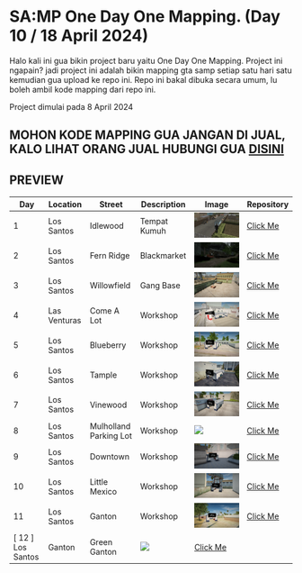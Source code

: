 # SA:MP One Day One Mapping. (Day 10 / 18 April 2024)

Halo kali ini gua bikin project baru yaitu One Day One Mapping. Project ini ngapain? jadi project ini adalah bikin mapping gta samp setiap satu hari satu kemudian gua upload ke repo ini. Repo ini bakal dibuka secara umum, lu boleh ambil kode mapping dari repo ini.

Project dimulai pada 8 April 2024

## MOHON KODE MAPPING GUA JANGAN DI JUAL, KALO LIHAT ORANG JUAL HUBUNGI GUA [DISINI](https://bit.ly/rndwst)

## PREVIEW
| Day        | Location   | Street     | Description | Image      | Repository |
| ------------ | ------------ | ------------ | ------------ | ------------ | ------------ |
| 1 | Los Santos | Idlewood | Tempat Kumuh | ![](https://raw.githubusercontent.com/renodwi/SAMP-One-Day-One-Mapping/main/Day%201%20-%20Los%20Santos%20-%20Idlewood%20-%20Tempat%20Kumuh/sa-mp-001.png) | [Click Me](https://github.com/renodwi/SAMP-One-Day-One-Mapping/tree/main/Day%201%20-%20Los%20Santos%20-%20Idlewood%20-%20Tempat%20Kumuh) |
| 2 | Los Santos | Fern Ridge | Blackmarket | ![](https://raw.githubusercontent.com/renodwi/SAMP-One-Day-One-Mapping/main/Day%202%20-%20Los%20Santos%20-%20Fern%20Ridge%20-%20Blackmarket/sa-mp-005.png) | [Click Me](https://github.com/renodwi/SAMP-One-Day-One-Mapping/tree/main/Day%202%20-%20Los%20Santos%20-%20Fern%20Ridge%20-%20Blackmarket) |
| 3 | Los Santos | Willowfield | Gang Base | ![](https://raw.githubusercontent.com/renodwi/SAMP-One-Day-One-Mapping/main/Day%203%20-%20Los%20Santos%20-%20Willowfield%20-%20Gang%20Base/sa-mp-012.png) | [Click Me](https://github.com/renodwi/SAMP-One-Day-One-Mapping/tree/main/Day%203%20-%20Los%20Santos%20-%20Willowfield%20-%20Gang%20Base) |
| 4 | Las Venturas | Come A Lot | Workshop | ![](https://github.com/renodwi/SAMP-One-Day-One-Mapping/blob/main/Day%204%20-%20Las%20Venturas%20-%20Come%20A%20Lot%20-%20Workshop/sa-mp-014.png?raw=true) | [Click Me](https://github.com/renodwi/SAMP-One-Day-One-Mapping/tree/main/Day%204%20-%20Las%20Venturas%20-%20Come%20A%20Lot%20-%20Workshop) |
| 5 | Los Santos | Blueberry | Workshop | ![](https://github.com/renodwi/SAMP-One-Day-One-Mapping/blob/main/Day%205%20-%20Los%20Santos%20-%20Blueberry%20-%20Workshop/sa-mp-016.png?raw=true) | [Click Me](https://github.com/renodwi/SAMP-One-Day-One-Mapping/tree/main/Day%205%20-%20Los%20Santos%20-%20Blueberry%20-%20Workshop) |
| 6 | Los Santos | Tample | Workshop | ![](https://raw.githubusercontent.com/renodwi/SAMP-One-Day-One-Mapping/main/Day%206%20-%20Los%20Santos%20-%20Tample%20-%20Workshop/sa-mp-018.png) | [Click Me](https://github.com/renodwi/SAMP-One-Day-One-Mapping/tree/main/Day%206%20-%20Los%20Santos%20-%20Tample%20-%20Workshop) |
| 7 | Los Santos | Vinewood | Workshop | ![](https://github.com/renodwi/SAMP-One-Day-One-Mapping/blob/main/Day%207%20-%20Los%20Santos%20-%20Vinewood%20-%20Workshop/sa-mp-019.png?raw=true) | [Click Me](https://github.com/renodwi/SAMP-One-Day-One-Mapping/tree/main/Day%207%20-%20Los%20Santos%20-%20Vinewood%20-%20Workshop) |
| 8 | Los Santos | Mulholland Parking Lot | Workshop | ![](https://github.com/renodwi/SAMP-One-Day-One-Mapping/tree/main/Day%208%20-%20Los%20Santos%20-%20Mulholland%20Parking%20Lot%20-%20Workshop) | [Click Me](https://raw.githubusercontent.com/renodwi/SAMP-One-Day-One-Mapping/main/Day%208%20-%20Los%20Santos%20-%20Mulholland%20Parking%20Lot%20-%20Workshop/sa-mp-020.png) |
| 9 | Los Santos | Downtown | Workshop | ![](https://raw.githubusercontent.com/renodwi/SAMP-One-Day-One-Mapping/main/Day%209%20-%20Los%20Santos%20-%20Downtown%20-%20Workshop/sa-mp-021.png) | [Click Me](https://github.com/renodwi/SAMP-One-Day-One-Mapping/tree/main/Day%209%20-%20Los%20Santos%20-%20Downtown%20-%20Workshop) |
| 10 | Los Santos | Little Mexico | Workshop | ![](https://raw.githubusercontent.com/renodwi/SAMP-One-Day-One-Mapping/main/Day%2010%20-%20Los%20Santos%20-%20Little%20Mexico%20-%20Workshop/sa-mp-022.png) | [Click Me](https://github.com/renodwi/SAMP-One-Day-One-Mapping/tree/main/Day%2010%20-%20Los%20Santos%20-%20Little%20Mexico%20-%20Workshop) |
| 11 | Los Santos | Ganton | Workshop | ![](https://raw.githubusercontent.com/renodwi/SAMP-One-Day-One-Mapping/main/Day%2011%20-%20Los%20Santos%20-%20Ganton%20-%20Workshop/sa-mp-023.png) | [Click Me](https://github.com/renodwi/SAMP-One-Day-One-Mapping/blob/main/Day%2011%20-%20Los%20Santos%20-%20Ganton%20-%20Workshop/sa-mp-023.png)
[ 12 ] Los Santos | Ganton | Green Ganton | ![]([https://github.com/renodwi/SAMP-One-Day-One-Mapping/blob/main/Day%2012%20-%20Los%20Santos%20-%20Ganton%20-%20Green%20Ganton/sa-mp-024.png?raw=true](https://raw.githubusercontent.com/renodwi/SAMP-One-Day-One-Mapping/main/Day%2012%20-%20Los%20Santos%20-%20Ganton%20-%20Green%20Ganton/sa-mp-024.png)) | [Click Me](https://github.com/renodwi/SAMP-One-Day-One-Mapping/tree/main/Day%2012%20-%20Los%20Santos%20-%20Ganton%20-%20Green%20Ganton)

